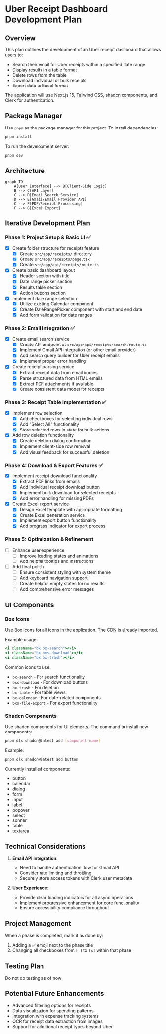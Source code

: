 # Uber Receipt Dashboard Development Plan

## Overview

This plan outlines the development of an Uber receipt dashboard that allows users to:
- Search their email for Uber receipts within a specified date range
- Display results in a table format
- Delete rows from the table
- Download individual or bulk receipts
- Export data to Excel format

The application will use Next.js 15, Tailwind CSS, shadcn components, and Clerk for authentication.

## Package Manager

Use `pnpm` as the package manager for this project. To install dependencies:

```bash
pnpm install
```

To run the development server:

```bash
pnpm dev
```

## Architecture

```mermaid
graph TD
    A[User Interface] --> B[Client-Side Logic]
    B --> C[API Layer]
    C --> D[Email Search Service]
    D --> E[Gmail/Email Provider API]
    C --> F[PDF/Receipt Processing]
    F --> G[Excel Export]
```

## Iterative Development Plan

### Phase 1: Project Setup & Basic UI ✅

- [x] Create folder structure for receipts feature
  - [x] Create `src/app/receipts/` directory
  - [x] Create `src/app/receipts/page.tsx`
  - [x] Create `src/app/api/receipts/route.ts`

- [x] Create basic dashboard layout
  - [x] Header section with title
  - [x] Date range picker section
  - [x] Results table section
  - [x] Action buttons section

- [x] Implement date range selection
  - [x] Utilize existing Calendar component
  - [x] Create DateRangePicker component with start and end date
  - [x] Add form validation for date ranges

### Phase 2: Email Integration ✅

- [x] Create email search service
  - [x] Create API endpoint at `src/app/api/receipts/search/route.ts`
  - [x] Implement Gmail API integration (or other email provider)
  - [x] Add search query builder for Uber receipt emails
  - [x] Implement proper error handling

- [x] Create receipt parsing service
  - [x] Extract receipt data from email bodies
  - [x] Parse structured data from HTML emails
  - [x] Extract PDF attachments if available
  - [x] Create consistent data model for receipts

### Phase 3: Receipt Table Implementation ✅

- [x] Implement row selection
  - [x] Add checkboxes for selecting individual rows
  - [x] Add "Select All" functionality
  - [x] Store selected rows in state for bulk actions

- [x] Add row deletion functionality
  - [x] Create deletion dialog confirmation
  - [x] Implement client-side row removal
  - [x] Add visual feedback for successful deletion

### Phase 4: Download & Export Features ✅

- [x] Implement receipt download functionality
  - [x] Extract PDF links from emails 
  - [x] Add individual receipt download button
  - [x] Implement bulk download for selected receipts
  - [x] Add error handling for missing PDFs

- [x] Create Excel export service
  - [x] Design Excel template with appropriate formatting
  - [x] Create Excel generation service
  - [x] Implement export button functionality
  - [x] Add progress indicator for export process

### Phase 5: Optimization & Refinement
- [ ] Enhance user experience
  - [ ] Improve loading states and animations
  - [ ] Add helpful tooltips and instructions

- [ ] Add final polish
  - [ ] Ensure consistent styling with system theme
  - [ ] Add keyboard navigation support
  - [ ] Create helpful empty states for no results
  - [ ] Add comprehensive error messages

## UI Components

### Box Icons

Use Box Icons for all icons in the application. The CDN is already imported.

Example usage:

```jsx
<i className="bx bx-search"></i>
<i className="bx bxs-download"></i>
<i className="bx bx-trash"></i>
```

Common icons to use:
- `bx-search` - For search functionality
- `bxs-download` - For download buttons
- `bx-trash` - For deletion
- `bx-table` - For table views
- `bx-calendar` - For date-related components
- `bxs-file-export` - For export functionality

### Shadcn Components

Use shadcn components for UI elements. The command to install new components:

```bash
pnpm dlx shadcn@latest add [component-name]
```

Example:

```bash
pnpm dlx shadcn@latest add button
```

Currently installed components:
- button
- calendar
- dialog
- form
- input
- label
- popover
- select
- sonner
- table
- textarea

## Technical Considerations

1. **Email API Integration**:
   - Need to handle authentication flow for Gmail API
   - Consider rate limiting and throttling
   - Securely store access tokens with Clerk user metadata

3. **User Experience**:
   - Provide clear loading indicators for all async operations
   - Implement progressive enhancement for core functionality
   - Ensure accessibility compliance throughout

## Project Management

When a phase is completed, mark it as done by:
1. Adding a ✅ emoji next to the phase title
2. Changing all checkboxes from `[ ]` to `[x]` within that phase

## Testing Plan

Do not do testing as of now

## Potential Future Enhancements

- Advanced filtering options for receipts
- Data visualization for spending patterns
- Integration with expense tracking systems
- OCR for receipt data extraction from images
- Support for additional receipt types beyond Uber
